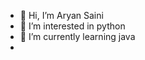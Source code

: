 - 👋 Hi, I’m Aryan Saini 
- 👀 I’m interested in python 
- 🌱 I’m currently learning java
- 

<!---
aryaansaini/aryaansaini is a ✨ special ✨ repository because its `README.md` (this file) appears on your GitHub profile.
You can click the Preview link to take a look at your changes.
--->
